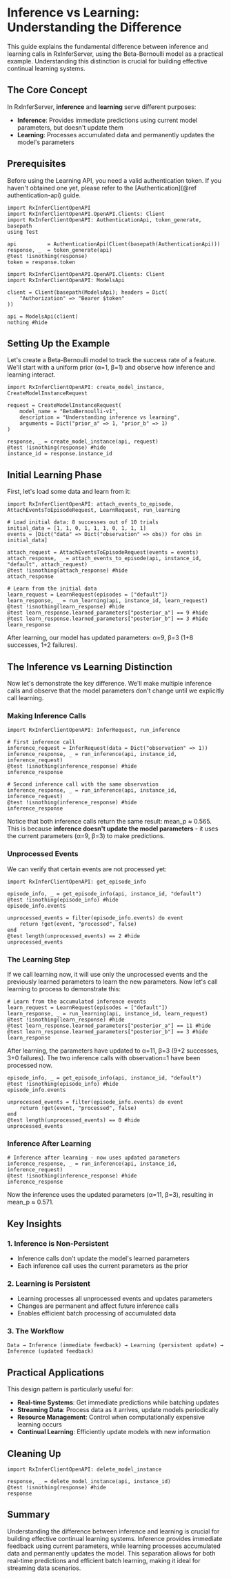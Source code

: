 # Inference vs Learning: Understanding the Difference

This guide explains the fundamental difference between inference and learning calls in RxInferServer, using the Beta-Bernoulli model as a practical example. Understanding this distinction is crucial for building effective continual learning systems.

## The Core Concept

In RxInferServer, **inference** and **learning** serve different purposes:

- **Inference**: Provides immediate predictions using current model parameters, but doesn't update them
- **Learning**: Processes accumulated data and permanently updates the model's parameters

## Prerequisites

Before using the Learning API, you need a valid authentication token. If you haven't obtained one yet, please refer to the [Authentication](@ref authentication-api) guide.

```@setup inference-vs-learning
import RxInferClientOpenAPI
import RxInferClientOpenAPI.OpenAPI.Clients: Client
import RxInferClientOpenAPI: AuthenticationApi, token_generate, basepath
using Test

api          = AuthenticationApi(Client(basepath(AuthenticationApi)))
response, _  = token_generate(api)
@test !isnothing(response)
token = response.token
```

```@example inference-vs-learning
import RxInferClientOpenAPI.OpenAPI.Clients: Client
import RxInferClientOpenAPI: ModelsApi

client = Client(basepath(ModelsApi); headers = Dict(
    "Authorization" => "Bearer $token"
))

api = ModelsApi(client)
nothing #hide
```

## Setting Up the Example

Let's create a Beta-Bernoulli model to track the success rate of a feature. We'll start with a uniform prior (α=1, β=1) and observe how inference and learning interact.

```@example inference-vs-learning
import RxInferClientOpenAPI: create_model_instance, CreateModelInstanceRequest

request = CreateModelInstanceRequest(
    model_name = "BetaBernoulli-v1",
    description = "Understanding inference vs learning",
    arguments = Dict("prior_a" => 1, "prior_b" => 1)
)

response, _ = create_model_instance(api, request)
@test !isnothing(response) #hide
instance_id = response.instance_id
```

## Initial Learning Phase

First, let's load some data and learn from it:

```@example inference-vs-learning
import RxInferClientOpenAPI: attach_events_to_episode, AttachEventsToEpisodeRequest, LearnRequest, run_learning

# Load initial data: 8 successes out of 10 trials
initial_data = [1, 1, 0, 1, 1, 1, 0, 1, 1, 1]
events = [Dict("data" => Dict("observation" => obs)) for obs in initial_data]

attach_request = AttachEventsToEpisodeRequest(events = events)
attach_response, _ = attach_events_to_episode(api, instance_id, "default", attach_request)
@test !isnothing(attach_response) #hide
attach_response
```

```@example inference-vs-learning
# Learn from the initial data
learn_request = LearnRequest(episodes = ["default"])
learn_response, _ = run_learning(api, instance_id, learn_request)
@test !isnothing(learn_response) #hide
@test learn_response.learned_parameters["posterior_a"] == 9 #hide
@test learn_response.learned_parameters["posterior_b"] == 3 #hide
learn_response
```

After learning, our model has updated parameters: α=9, β=3 (1+8 successes, 1+2 failures).

## The Inference vs Learning Distinction

Now let's demonstrate the key difference. We'll make multiple inference calls and observe that the model parameters don't change until we explicitly call learning.

### Making Inference Calls

```@example inference-vs-learning
import RxInferClientOpenAPI: InferRequest, run_inference

# First inference call
inference_request = InferRequest(data = Dict("observation" => 1))
inference_response, _ = run_inference(api, instance_id, inference_request)
@test !isnothing(inference_response) #hide
inference_response
```

```@example inference-vs-learning
# Second inference call with the same observation
inference_response, _ = run_inference(api, instance_id, inference_request)
@test !isnothing(inference_response) #hide
inference_response
```

Notice that both inference calls return the same result: mean_p ≈ 0.565. This is because **inference doesn't update the model parameters** - it uses the current parameters (α=9, β=3) to make predictions.

### Unprocessed Events

We can verify that certain events are not processed yet:

```@example inference-vs-learning
import RxInferClientOpenAPI: get_episode_info

episode_info, _ = get_episode_info(api, instance_id, "default")
@test !isnothing(episode_info) #hide
episode_info.events
```

```@example inference-vs-learning
unprocessed_events = filter(episode_info.events) do event
    return !get(event, "processed", false)
end
@test length(unprocessed_events) == 2 #hide
unprocessed_events
```

### The Learning Step

If we call learning now, it will use only the unprocessed events and the previously learned parameters to learn the new parameters. Now let's call learning to process to demonstrate this:

```@example inference-vs-learning
# Learn from the accumulated inference events
learn_request = LearnRequest(episodes = ["default"])
learn_response, _ = run_learning(api, instance_id, learn_request)
@test !isnothing(learn_response) #hide
@test learn_response.learned_parameters["posterior_a"] == 11 #hide
@test learn_response.learned_parameters["posterior_b"] == 3 #hide
learn_response
```

After learning, the parameters have updated to α=11, β=3 (9+2 successes, 3+0 failures). The two inference calls with observation=1 have been processed now. 

```@example inference-vs-learning
episode_info, _ = get_episode_info(api, instance_id, "default")
@test !isnothing(episode_info) #hide
episode_info.events
```

```@example inference-vs-learning
unprocessed_events = filter(episode_info.events) do event
    return !get(event, "processed", false)
end
@test length(unprocessed_events) == 0 #hide
unprocessed_events
```

### Inference After Learning

```@example inference-vs-learning
# Inference after learning - now uses updated parameters
inference_response, _ = run_inference(api, instance_id, inference_request)
@test !isnothing(inference_response) #hide
inference_response
```

Now the inference uses the updated parameters (α=11, β=3), resulting in mean_p ≈ 0.571.

## Key Insights

### 1. **Inference is Non-Persistent**
- Inference calls don't update the model's learned parameters
- Each inference call uses the current parameters as the prior

### 2. **Learning is Persistent**
- Learning processes all unprocessed events and updates parameters
- Changes are permanent and affect future inference calls
- Enables efficient batch processing of accumulated data

### 3. **The Workflow**
```
Data → Inference (immediate feedback) → Learning (persistent update) → Inference (updated feedback)
```

## Practical Applications

This design pattern is particularly useful for:

- **Real-time Systems**: Get immediate predictions while batching updates
- **Streaming Data**: Process data as it arrives, update models periodically
- **Resource Management**: Control when computationally expensive learning occurs
- **Continual Learning**: Efficiently update models with new information

## Cleaning Up

```@example inference-vs-learning
import RxInferClientOpenAPI: delete_model_instance

response, _ = delete_model_instance(api, instance_id)
@test !isnothing(response) #hide
response
```

## Summary

Understanding the difference between inference and learning is crucial for building effective continual learning systems. Inference provides immediate feedback using current parameters, while learning processes accumulated data and permanently updates the model. This separation allows for both real-time predictions and efficient batch learning, making it ideal for streaming data scenarios.
